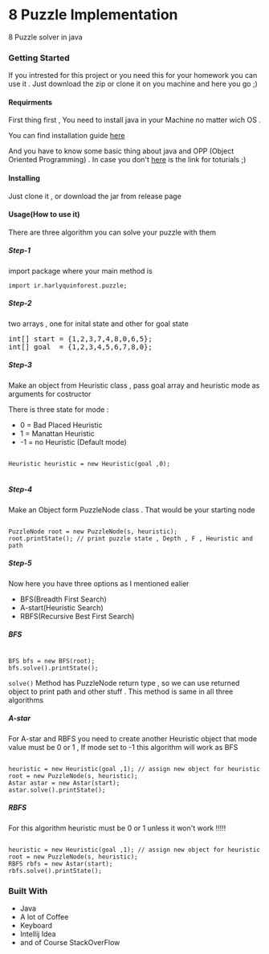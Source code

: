 <h1>8 Puzzle Implementation</h1>
<p>8 Puzzle solver in java</p>

<h3>Getting Started</h3>
<p>
If you intrested for this project or you need this for your homework you can use it . 
Just download the zip or clone it on you machine and here you go ;)
<h4>Requirments</h4>
First thing first , You need to install java in your Machine no matter wich OS .  

You can find installation guide <a href="https://lmgtfy.com/?q=how+to+install+java+" >here</a>
</p>
<p>
And you have to know some basic thing about java and OPP (Object Oriented Programming) . In case you don't <a href="https://lmgtfy.com/?q=java+tutorial">here</a> is the link for toturials ;)

</p>


<h4>Installing</h4>
<p>
Just clone it , or download the jar from release page 
</p>

<h4>Usage(How to use it)</h4>
<p>
There are three algorithm you can solve your puzzle with them 
</p>

<h5>Step-1</h5>
<p>import package where your main method is</p>
<code >import ir.harlyquinforest.puzzle;</code>

<h5>Step-2</h5>
<p>two arrays , one for inital state and other for goal state</p>
<pre>int[] start = {1,2,3,7,4,8,0,6,5};
int[] goal  = {1,2,3,4,5,6,7,8,0};
</pre>

<h5>Step-3</h5>
<p>Make an object from Heuristic class , pass goal array and heuristic mode as arguments for costructor</p>
<p>There is three state for mode :</p>
<ul>
	<li> 0 = Bad Placed Heuristic </li>
	<li> 1 = Manattan Heuristic  </li>
	<li>-1 = no Heuristic (Default mode) </li>
</ul>
<pre>
<code>
Heuristic heuristic = new Heuristic(goal ,0);
</code>
</pre>

<h5>Step-4</h5>
<p>Make an Object form PuzzleNode class . That would be your starting node </p>
<pre><code>
PuzzleNode root = new PuzzleNode(s, heuristic);
root.printState(); // print puzzle state , Depth , F , Heuristic and path
</code></pre>

<h5>Step-5</h5>
<p>Now here you have three options as I mentioned ealier</p>
<ul>
	<li>BFS(Breadth First Search)</li>
	<li>A-start(Heuristic Search)</li>
	<li>RBFS(Recursive Best First Search)</li>
</ul>
<h5>BFS</h5>
<pre><code>
BFS bfs = new BFS(root);
bfs.solve().printState();
</code></pre>
<p><code>solve()</code> Method has PuzzleNode return type , so we can use returned object to print path and other stuff . This method is same in all three algorithms</p>
<h5>A-star</h5>
<p>For A-star and RBFS you need to create another Heuristic object that mode value must be 0 or 1 , If mode set to -1 this algorithm will work as BFS </P>
<pre><code>
heuristic = new Heuristic(goal ,1); // assign new object for heuristic 
root = new PuzzleNode(s, heuristic);
Astar astar = new Astar(start);
astar.solve().printState();
</code></pre>

<h5>RBFS</h5>
<p>For this algorithm heuristic must be 0 or 1 unless it won't work !!!!!</p>
<pre><code>
heuristic = new Heuristic(goal ,1); // assign new object for heuristic 
root = new PuzzleNode(s, heuristic);
RBFS rbfs = new Astar(start);
rbfs.solve().printState();
</code></pre>

<h3>Built With</h3>
<ul>
	<li>Java</li>
	<li>A lot of Coffee</li>
	<li>Keyboard</li>
	<li>Intellij Idea</li>
	<li>and of Course StackOverFlow </li>
</ul>

